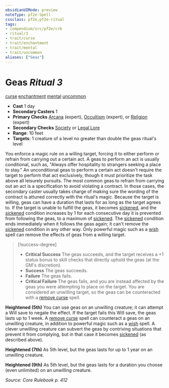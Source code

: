 ```yaml
---
obsidianUIMode: preview
noteType: pf2e-Spell
cssclass: pf2e,pf2e-ritual
tags:
- compendium/src/pf2e/crb
- ritual/3
- trait/curse
- trait/enchantment
- trait/mental
- trait/uncommon
aliases: ["Geas"]
---
```

# Geas *Ritual 3*  
[curse](rules/traits/curse.md "Curse Effect Trait")  [enchantment](rules/traits/enchantment.md "Enchantment School Trait")  [mental](rules/traits/mental.md "Mental Effect Trait")  [uncommon](rules/traits/uncommon.md "Uncommon Rarity Trait")  

- **Cast** 1 day
- **Secondary Casters** 1
- **Primary Checks** [Arcana](compendium/skills.md#Arcana) (expert), [Occultism](compendium/skills.md#Occultism) (expert), or [Religion](compendium/skills.md#Religion) (expert)
- **Secondary Checks** [Society](compendium/skills.md#Society) or [Legal Lore](compendium/skills.md#Lore)
- **Range**: 10 feet
- **Targets**: 1 creature of a level no greater than double the geas ritual's level

You enforce a magic rule on a willing target, forcing it to either perform or refrain from carrying out a certain act. A geas to perform an act is usually conditional, such as, "Always offer hospitality to strangers seeking a place to stay." An unconditional geas to perform a certain act doesn't require the target to perform that act exclusively, though it must prioritize the task above all leisurely pursuits. The most common geas to refrain from carrying out an act is a specification to avoid violating a contract. In those cases, the secondary caster usually takes charge of making sure the wording of the contract is attuned correctly with the ritual's magic. Because the target is willing, geas can have a duration that lasts for as long as the target agrees to. If the target is unable to fulfill the geas, it becomes [sickened](rules/conditions.md#Sickened), and the [sickened](rules/conditions.md#Sickened) condition increases by 1 for each consecutive day it is prevented from following the geas, to a maximum of [sickened](rules/conditions.md#Sickened). The [sickened](rules/conditions.md#Sickened) condition ends immediately when it follows the geas again; it can't remove the [sickened](rules/conditions.md#Sickened) condition in any other way. Only powerful magic such as a [wish](compendium/spells/wish.md) spell can remove the effects of geas from a willing target.

> [!success-degree] 
> - **Critical Success** The geas succeeds, and the target receives a +1 status bonus to skill checks that directly uphold the geas (at the GM's discretion).
> - **Success** The geas succeeds.
> - **Failure** The geas fails.
> - **Critical Failure** The geas fails, and you are instead affected by the geas you were attempting to place on the target. You are considered an unwilling target, so the geas can be counteracted with a [remove curse](compendium/spells/remove-curse.md) spell.

**Heightened (5th)** You can use geas on an unwilling creature; it can attempt a Will save to negate the effect. If the target fails this Will save, the geas lasts up to 1 week. A [remove curse](compendium/spells/remove-curse.md) spell can counteract a geas on an unwilling creature, in addition to powerful magic such as a [wish](compendium/spells/wish.md) spell. A clever unwilling creature can subvert the geas by contriving situations that prevent it from complying, but in that case it becomes [sickened](rules/conditions.md#Sickened) (as described above).

**Heightened (7th)** As 5th level, but the geas lasts for up to 1 year on an unwilling creature.

**Heightened (9th)** As 5th level, but the geas lasts for a duration you choose (even unlimited) on an unwilling creature.

*Source: Core Rulebook p. 412*